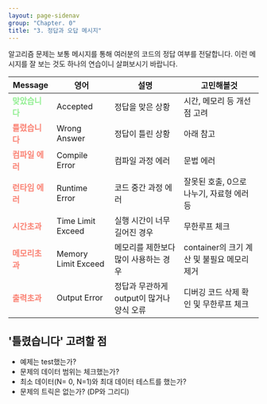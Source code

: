 ```yaml
---
layout: page-sidenav
group: "Chapter. 0"
title: "3. 정답과 오답 메시지"
---
```


알고리즘 문제는 보통 메시지를 통해 여러분의 코드의 정답 여부를 전달합니다.
이런 메시지를 잘 보는 것도 하나의 연습이니 살펴보시기 바랍니다.

| Message                               | 영어                  | 설명                         | 고민해볼것                         |
| ------------------------------------- | ------------------- | -------------------------- | ----------------------------- |
| <b style='color:lightgreen'>맞았습니다</b> | Accepted            | 정답을 맞은 상황                  | 시간, 메모리 등 개선점 고려              |
| <b style='color:salmon'>틀렸습니다</b>     | Wrong Answer        | 정답이 틀린 상황                  | 아래 참고                         |
| <b style='color:salmon'>컴파일 에러</b>    | Compile Error       | 컴파일 과정 에러                  | 문법 에러                         |
| <b style='color:salmon'>런타임 에러</b>    | Runtime Error       | 코드 중간 과정 에러                | 잘못된 호출, 0으로 나누기, 자료형 에러 등     |
| <b style='color:salmon'>시간초과</b>      | Time Limit Exceed   | 실행 시간이 너무 길어진 경우           | 무한루프 체크                       |
| <b style='color:salmon'>메모리초과</b>     | Memory Limit Exceed | 메모리를 제한보다 많이 사용하는 경우       | container의 크기 계산 및 불필요 메모리 제거 |
| <b style='color:salmon'>출력초과</b>      | Output Error        | 정답과 무관하게 output이 많거나 양식 오류 | 디버깅 코드 삭제 확인 및 무한루프 체크        |

## '틀렸습니다' 고려할 점

- 예제는 test했는가?
- 문제의 데이터 범위는 체크했는가?
- 최소 데이터(N= 0, N=1)와 최대 데이터 테스트를 했는가?
- 문제의 트릭은 없는가? (DP와 그리디)